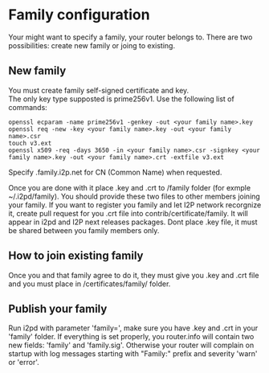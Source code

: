 Family configuration
====================

Your might want to specify a family, your router belongs to.
There are two possibilities: create new family or joing to existing.

New family
-----------

You must create family self-signed certificate and key.  
The only key type supposted is prime256v1.
Use the following list of commands:  

    openssl ecparam -name prime256v1 -genkey -out <your family name>.key  
    openssl req -new -key <your family name>.key -out <your family name>.csr  
    touch v3.ext
    openssl x509 -req -days 3650 -in <your family name>.csr -signkey <your family name>.key -out <your family name>.crt -extfile v3.ext  

Specify <your family name>.family.i2p.net for CN (Common Name) when requested.

Once you are done with it place <your-family-name>.key and <your-family-name>.crt to <ip2d data>/family folder (for exmple ~/.i2pd/family).
You should provide these two files to other members joining your family.
If you want to register you family and let I2P network recorgnize it, create pull request for you .crt file into contrib/certificate/family.
It will appear in i2pd and I2P next releases packages. Dont place .key file, it must be shared between you family members only.

How to join existing family
---------------------------

Once you and that family agree to do it, they must give you .key and .crt file and you must place in <i2pd datadir>/certificates/family/ folder.

Publish your family
-------------------

Run i2pd with parameter 'family=<your-family-name>', make sure you have <your-family-name>.key and <your-family-name>.crt in your 'family' folder.
If everything is set properly, you router.info will contain two new fields: 'family' and 'family.sig'.
Otherwise your router will complain on startup with log messages starting with "Family:" prefix and severity 'warn' or 'error'.

